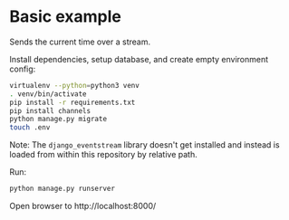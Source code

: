 # Basic example

Sends the current time over a stream.

Install dependencies, setup database, and create empty environment config:

```sh
virtualenv --python=python3 venv
. venv/bin/activate
pip install -r requirements.txt
pip install channels
python manage.py migrate
touch .env
```

Note: The `django_eventstream` library doesn't get installed and instead is loaded from within this repository by relative path.

Run:

```sh
python manage.py runserver
```

Open browser to http://localhost:8000/
